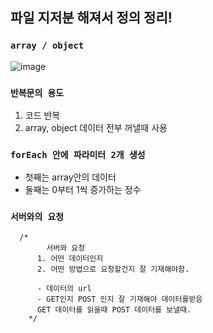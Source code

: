 ## 파일 지저분 해져서 정의 정리!

### `array / object`

![image](https://user-images.githubusercontent.com/110442250/210938599-770aca74-5b37-4a72-b8c9-81822dd645e8.png)


### `반복문의 용도`

1. 코드 반복
2. array, object 데이터 전부 꺼낼때 사용

### `forEach 안에 파라미터 2개 생성`

  - 첫째는 array안의 데이터
  - 둘째는 0부터 1씩 증가하는 정수

### `서버와의 요청`


      /* 
            서버와 요청
          1. 어떤 데이터인지
          2. 어떤 방법으로 요청할건지 잘 기재해야함.
          
          - 데이터의 url 
          - GET인지 POST 인지 잘 기재해야 데이터를받음
          GET 데이터를 읽을때 POST 데이터를 보낼때.
        */
